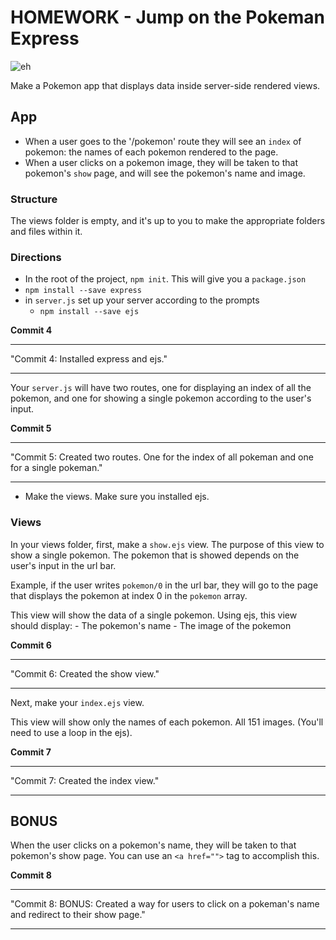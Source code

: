 # HOMEWORK - Jump on the Pokeman Express

![eh](http://orig10.deviantart.net/54d7/f/2013/265/a/b/w_by_professorlayton22-d6nd2yl.jpg)

Make a Pokemon app that displays data inside server-side rendered views.

## App

- When a user goes to the '/pokemon' route they will see an `index` of pokemon: the names of each pokemon rendered to the page.
- When a user clicks on a pokemon image, they will be taken to that pokemon's `show` page, and will see the pokemon's name and image.

### Structure

The views folder is empty, and it's up to you to make the appropriate folders and files within it.


### Directions

- In the root of the project, `npm init`. This will give you a `package.json`
- `npm install --save express`
- in `server.js` set up your server according to the prompts
  - `npm install --save ejs`

**Commit 4** <br>
<hr>
"Commit 4: Installed express and ejs."
<hr>
  
Your `server.js` will have two routes, one for displaying an index of all the pokemon, and one for showing a single pokemon according to the user's input.

**Commit 5** <br>
<hr>
"Commit 5: Created two routes. One for the index of all pokeman and one for a single pokeman."
<hr>

- Make the views. Make sure you installed ejs.

### Views

In your views folder, first, make a `show.ejs` view. The purpose of this view to show a single pokemon. The pokemon that is showed depends on the user's input in the url bar.

Example, if the user writes `pokemon/0` in the url bar, they will go to the page that displays the pokemon at index 0 in the `pokemon` array.

This view will show the data of a single pokemon. Using ejs, this view should display:
	- The pokemon's name
	- The image of the pokemon

**Commit 6** <br>
<hr>
"Commit 6: Created the show view."
<hr>

Next, make your `index.ejs` view.

This view will show only the names of each pokemon. All 151 images. (You'll need to use a loop in the ejs).

**Commit 7** <br>
<hr>
"Commit 7: Created the index view."
<hr>

## BONUS
When the user clicks on a pokemon's name, they will be taken to that pokemon's show page. You can use an `<a href="">` tag to accomplish this.
 
 **Commit 8** <br>
<hr>
"Commit 8: BONUS: Created a way for users to click on a pokeman's name and redirect to their show page."
<hr>
    
